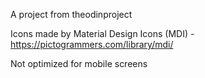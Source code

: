 A project from theodinproject

Icons made by Material Design Icons (MDI) - https://pictogrammers.com/library/mdi/

Not optimized for mobile screens
